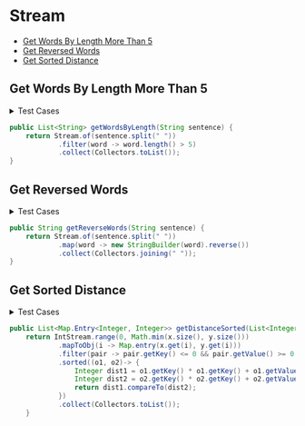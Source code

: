 # Stream

+ [Get Words By Length More Than 5](#get-words-by-length-more-than-5)
+ [Get Reversed Words](#get-reversed-words)
+ [Get Sorted Distance](#get-sorted-distance)


## Get Words By Length More Than 5

<details><summary>Test Cases</summary>

``` java
import org.junit.jupiter.api.BeforeEach;
import java.util.List;
import static org.junit.jupiter.api.Assertions.*;
class SolutionTest {
    private Solution sol;
    
    @BeforeEach
    void setSolution() {
        sol = new Solution();
    }
    @Test
    void testGetWordsByLength() {
        String input = "first, second, third, fourth, fifth";
        List<String> expected = List.of("second", "fourth");
        assertEquals(expected, sol.getWordsByLength(input));
    }
}
```

</details>


``` java
public List<String> getWordsByLength(String sentence) {
    return Stream.of(sentence.split(" "))
            .filter(word -> word.length() > 5)
            .collect(Collectors.toList());
}
```


## Get Reversed Words

<details><summary>Test Cases</summary>

``` java
import org.junit.jupiter.api.BeforeEach;
import static org.junit.jupiter.api.Assertions.*;
class SolutionTest {
    private Solution sol;
    
    @BeforeEach
    void setSolution() {
        sol = new Solution();
    }
    @Test
    void testGetReverseWords() {
        String input = "one two three four five";
        String expected = "eno owt eerht ruof evif";
        assertEquals(expected, sol.getReverseWords(input));
    }
}
```

</details>

``` java
public String getReverseWords(String sentence) {
    return Stream.of(sentence.split(" "))
            .map(word -> new StringBuilder(word).reverse())
            .collect(Collectors.joining(" "));
}
```


## Get Sorted Distance

<details><summary>Test Cases</summary>

```java
import org.junit.jupiter.api.BeforeEach;
import java.util.List;
import java.util.Map;
import static org.junit.jupiter.api.Assertions.*;
class SolutionTest {
    private Solution sol;
    
    @BeforeEach
    void setSolution() {
        sol = new Solution();
    }
    
    @Test
    void testGetDistanceSorted() {
        List<Integer> x = List.of(1, -2, -1, 1);
        List<Integer> y = List.of(1, 3, -1, -1);
        List<Map.Entry<Integer, Integer>> expected = List.of(Map.entry(1,-1), Map.entry(-2, 3));
        assertEquals(expected, sol.getDistanceSorted(xCoords, yCoords));
    }
}
```

</details>

```java
public List<Map.Entry<Integer, Integer>> getDistanceSorted(List<Integer> x, List<Integer> y) {
    return IntStream.range(0, Math.min(x.size(), y.size()))
            .mapToObj(i -> Map.entry(x.get(i), y.get(i)))
            .filter(pair -> pair.getKey() <= 0 && pair.getValue() >= 0 || pair.getKey() >= 0 && pair.getValue() <= 0)
            .sorted((o1, o2)-> {
                Integer dist1 = o1.getKey() * o1.getKey() + o1.getValue() * o1.getValue();
                Integer dist2 = o2.getKey() * o2.getKey() + o2.getValue() * o2.getValue();
                return dist1.compareTo(dist2);
            })
            .collect(Collectors.toList());
    }
```